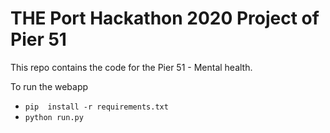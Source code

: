 # THE Port Hackathon 2020 Project of Pier 51
This repo contains the code for the Pier 51 - Mental health.
 
 To run the webapp
- `pip  install -r requirements.txt`
- `python run.py` 

